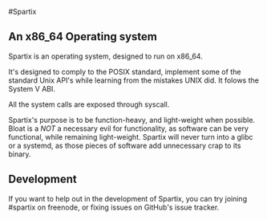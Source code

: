 #Spartix
## An x86_64 Operating system

Spartix is an operating system, designed to run on x86_64.

It's designed to comply to the POSIX standard, implement some of the standard Unix API's while learning from the mistakes UNIX did. It folows the System V ABI.

All the system calls are exposed through syscall.

Spartix's purpose is to be function-heavy, and light-weight when possible. Bloat is a *NOT* a necessary evil for functionality, as software can be very functional, while remaining light-weight. Spartix will never turn into a glibc or a systemd, as those pieces of software add unnecessary crap to its binary.

## Development
If you want to help out in the development of Spartix, you can try joining #spartix on freenode, or fixing issues on GitHub's issue tracker.
